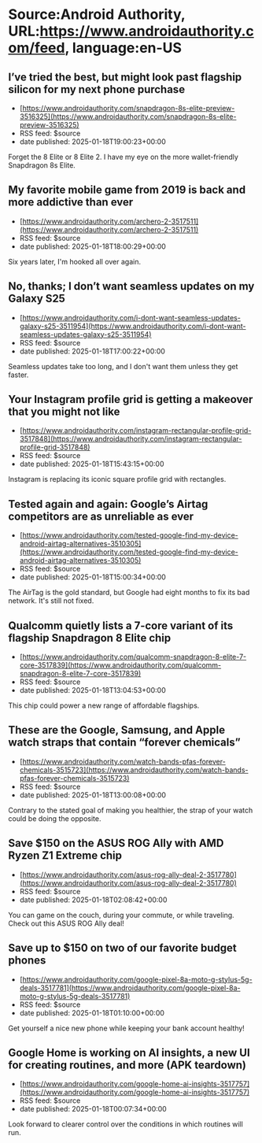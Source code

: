 # Source:Android Authority, URL:https://www.androidauthority.com/feed, language:en-US

## I’ve tried the best, but might look past flagship silicon for my next phone purchase
 - [https://www.androidauthority.com/snapdragon-8s-elite-preview-3516325](https://www.androidauthority.com/snapdragon-8s-elite-preview-3516325)
 - RSS feed: $source
 - date published: 2025-01-18T19:00:23+00:00

Forget the 8 Elite or 8 Elite 2. I have my eye on the more wallet-friendly Snapdragon 8s Elite.

## My favorite mobile game from 2019 is back and more addictive than ever
 - [https://www.androidauthority.com/archero-2-3517511](https://www.androidauthority.com/archero-2-3517511)
 - RSS feed: $source
 - date published: 2025-01-18T18:00:29+00:00

Six years later, I'm hooked all over again.

## No, thanks; I don’t want seamless updates on my Galaxy S25
 - [https://www.androidauthority.com/i-dont-want-seamless-updates-galaxy-s25-3511954](https://www.androidauthority.com/i-dont-want-seamless-updates-galaxy-s25-3511954)
 - RSS feed: $source
 - date published: 2025-01-18T17:00:22+00:00

Seamless updates take too long, and I don't want them unless they get faster.

## Your Instagram profile grid is getting a makeover that you might not like
 - [https://www.androidauthority.com/instagram-rectangular-profile-grid-3517848](https://www.androidauthority.com/instagram-rectangular-profile-grid-3517848)
 - RSS feed: $source
 - date published: 2025-01-18T15:43:15+00:00

Instagram is replacing its iconic square profile grid with rectangles.

## Tested again and again: Google’s Airtag competitors are as unreliable as ever
 - [https://www.androidauthority.com/tested-google-find-my-device-android-airtag-alternatives-3510305](https://www.androidauthority.com/tested-google-find-my-device-android-airtag-alternatives-3510305)
 - RSS feed: $source
 - date published: 2025-01-18T15:00:34+00:00

The AirTag is the gold standard, but Google had eight months to fix its bad network. It's still not fixed.

## Qualcomm quietly lists a 7-core variant of its flagship Snapdragon 8 Elite chip
 - [https://www.androidauthority.com/qualcomm-snapdragon-8-elite-7-core-3517839](https://www.androidauthority.com/qualcomm-snapdragon-8-elite-7-core-3517839)
 - RSS feed: $source
 - date published: 2025-01-18T13:04:53+00:00

This chip could power a new range of affordable flagships.

## These are the Google, Samsung, and Apple watch straps that contain “forever chemicals”
 - [https://www.androidauthority.com/watch-bands-pfas-forever-chemicals-3515723](https://www.androidauthority.com/watch-bands-pfas-forever-chemicals-3515723)
 - RSS feed: $source
 - date published: 2025-01-18T13:00:08+00:00

Contrary to the stated goal of making you healthier, the strap of your watch could be doing the opposite.

## Save $150 on the ASUS ROG Ally with AMD Ryzen Z1 Extreme chip
 - [https://www.androidauthority.com/asus-rog-ally-deal-2-3517780](https://www.androidauthority.com/asus-rog-ally-deal-2-3517780)
 - RSS feed: $source
 - date published: 2025-01-18T02:08:42+00:00

You can game on the couch, during your commute, or while traveling. Check out this ASUS ROG Ally deal!

## Save up to $150 on two of our favorite budget phones
 - [https://www.androidauthority.com/google-pixel-8a-moto-g-stylus-5g-deals-3517781](https://www.androidauthority.com/google-pixel-8a-moto-g-stylus-5g-deals-3517781)
 - RSS feed: $source
 - date published: 2025-01-18T01:10:00+00:00

Get yourself a nice new phone while keeping your bank account healthy!

## Google Home is working on AI insights, a new UI for creating routines, and more (APK teardown)
 - [https://www.androidauthority.com/google-home-ai-insights-3517757](https://www.androidauthority.com/google-home-ai-insights-3517757)
 - RSS feed: $source
 - date published: 2025-01-18T00:07:34+00:00

Look forward to clearer control over the conditions in which routines will run.

